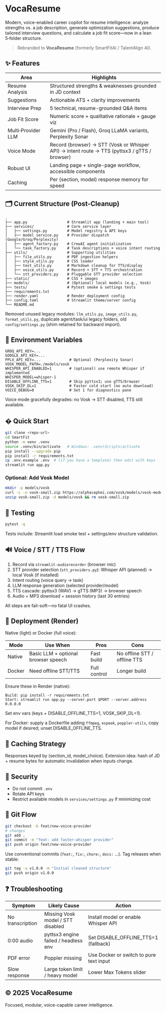 # VocaResume

Modern, voice-enabled career copilot for resume intelligence: analyze strengths vs. a job description, generate optimization suggestions, produce tailored interview questions, and calculate a job fit score—now in a lean 5‑folder structure.

> Rebranded to **VocaResume** (formerly SmartFitAI / TalentAlign AI).

## ✨ Features

| Area | Highlights |
|------|------------|
| Resume Analysis | Structured strengths & weaknesses grounded in JD context |
| Suggestions | Actionable ATS + clarity improvements |
| Interview Prep | 5 technical, resume-grounded Q&A items |
| Job Fit Score | Numeric score + qualitative rationale + gauge viz |
| Multi‑Provider LLM | Gemini (Pro / Flash), Groq LLaMA variants, Perplexity Sonar |
| Voice Mode | Record (browser) → STT (Vosk or Whisper API) → intent route → TTS (pyttsx3 / gTTS / browser) |
| Robust UI | Landing page + single-page workflow, accessible components |
| Caching | Per (section, model) response memory for speed |

## 🗂 Current Structure (Post-Cleanup)

```
.
├── app.py                  # Streamlit app (landing + main tool)
├── services/               # Core service layer
│   ├── settings.py         # Model registry & API keys
│   ├── model_service.py    # Provider dispatch (Google/Groq/Perplexity)
│   ├── agent_factory.py    # CrewAI agent initialization
│   └── task_factory.py     # Task descriptions + voice intent routing
├── utils/                  # Supporting utilities
│   ├── file_utils.py       # PDF ingestion helpers
│   ├── style_utils.py      # CSS loader
│   ├── text_utils.py       # Markdown cleanup for TTS/display
│   ├── voice_utils.py      # Record + STT + TTS orchestration
│   └── stt_providers.py    # Pluggable STT provider selection
├── static/                 # CSS + images
├── models/                 # (Optional) local models (e.g., Vosk)
├── tests/                  # Pytest smoke & settings tests
├── requirements.txt
├── render.yaml             # Render deployment config
├── config.toml             # Streamlit theme/server config
└── README.md
```

Removed unused legacy modules: `llm_utils.py`, `image_utils.py`, `format_utils.py`, duplicate agent/task/ui legacy folders, old `config/settings.py` (shim retained for backward import).

## 🔑 Environment Variables

```
GROQ_API_KEY=...
GOOGLE_API_KEY=...
PPLX_API_KEY=...             # Optional (Perplexity Sonar)
VOSK_MODEL_PATH=./models/vosk
WHISPER_API_ENABLED=1        # (optional) use remote Whisper if implemented
WHISPER_MODEL=whisper-1
DISABLE_OFFLINE_TTS=1        # Skip pyttsx3; use gTTS/browser
VOSK_SKIP_DL=1               # Faster cold start (no auto download)
VOICE_DEBUG=0                # Set 1 for diagnostics pane
```

Voice mode gracefully degrades: no Vosk → STT disabled, TTS still available.

## � Quick Start

```bash
git clone <repo-url>
cd SmartFit
python -m venv .venv
source .venv/bin/activate   # Windows: .venv\Scripts\activate
pip install --upgrade pip
pip install -r requirements.txt
cp .env.example .env  # (if you have a template) then edit with keys
streamlit run app.py
```

### Optional: Add Vosk Model
```bash
mkdir -p models/vosk
curl -L -o vosk-small.zip https://alphacephei.com/vosk/models/vosk-model-small-en-us-0.15.zip
unzip vosk-small.zip -d models/vosk && rm vosk-small.zip
```

## 🧪 Testing

```bash
pytest -q
```
Tests include: Streamlit load smoke test + settings/env structure validation.

## 🔊 Voice / STT / TTS Flow

1. Record via `streamlit-audiorecorder` (browser mic)  
2. STT provider selection (`stt_providers.py`): Whisper API (planned) → local Vosk (if installed)  
3. Intent routing (voice query → task)  
4. LLM response generation (selected provider/model)  
5. TTS cascade: pyttsx3 (WAV) → gTTS (MP3) → browser speech  
6. Audio + MP3 download + session history (last 30 entries)

All steps are fail-soft—no fatal UI crashes.

## 🧱 Deployment (Render)

Native (light) or Docker (full voice):

| Mode | Use When | Pros | Cons |
|------|----------|------|------|
| Native | Basic LLM + optional browser speech | Fast build | No offline STT / offline TTS |
| Docker | Need offline STT/TTS | Full control | Longer build |

Ensure these in Render (native):
```
Build: pip install -r requirements.txt
Start: streamlit run app.py --server.port $PORT --server.address 0.0.0.0
```
Set env vars (keys + DISABLE_OFFLINE_TTS=1, VOSK_SKIP_DL=1).

For Docker: supply a Dockerfile adding `ffmpeg`, `espeak`, `poppler-utils`, copy model if desired; unset DISABLE_OFFLINE_TTS.

## 🧹 Caching Strategy

Responses keyed by (section_id, model_choice). Extension idea: hash of JD + resume bytes for automatic invalidation when inputs change.

## 🔐 Security

* Do not commit `.env`  
* Rotate API keys  
* Restrict available models in `services/settings.py` if minimizing cost  

## 📝 Git Flow

```bash
git checkout -b feat/new-voice-provider
# changes
git add .
git commit -m "feat: add faster-whisper provider"
git push origin feat/new-voice-provider
```
Use conventional commits (`feat:`, `fix:`, `chore:`, `docs:` ...). Tag releases when stable:
```bash
git tag -a v1.0.0 -m "Initial cleaned structure"
git push origin v1.0.0
```

## ❓ Troubleshooting

| Symptom | Likely Cause | Action |
|---------|--------------|--------|
| No transcription | Missing Vosk model / STT disabled | Install model or enable Whisper API |
| 0:00 audio | pyttsx3 engine failed / headless env | Set DISABLE_OFFLINE_TTS=1 (fallback) |
| PDF error | Poppler missing | Use Docker or switch to pure text input |
| Slow response | Large token limit / heavy model | Lower Max Tokens slider |

## © 2025 VocaResume

Focused, modular, voice-capable career intelligence.
